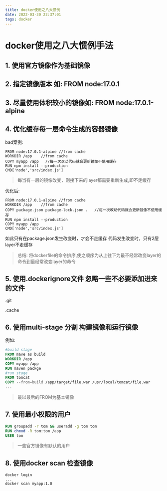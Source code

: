 ```yaml
---
title: docker使用之八大惯例
date: 2022-03-30 22:37:01
tags: docker
---
```


# docker使用之八大惯例手法

## 1. 使用官方镜像作为基础镜像

## 2. 指定镜像版本 如: FROM node:17.0.1

## 3. 尽量使用体积较小的镜像如: FROM node:17.0.1-alpine

## 4. 优化缓存每一层命令生成的容器镜像
bad案例:
```
FROM node:17.0.1-alpine //from cache
WORKDIR /app    //from cache
COPY myapp /app   //每一次改动代码就会更新镜像不使用缓存
RUN npm install --production
CMD['node','src/index.js']
```
> 每当有一层的镜像改变，则接下来的layer都需要重新生成,即不走缓存

优化后:
```
FROM node:17.0.1-alpine //from cache
WORKDIR /app    //from cache
COPY package.json package-lock.json .   //每一次改动代码就会更新镜像不使用缓存
RUN npm install --production
COPY myapp /app
CMD['node','src/index.js']
```
如此只有在package.json发生改变时，才会不走缓存 代码发生改变时，只有2层layer不走缓存

> 总结: 将dockerfile的命令排序,使之顺序为从上往下为最不经常改变layer的命令到最经常改变layer的命令

## 5. 使用.dockerignore文件 忽略一些不必要添加进来的文件
.git 

.cache

## 6. 使用multi-stage 分割 构建镜像和运行镜像
例如:
```dockerfile
#build stage
FROM mave as build
WORKDIR /app
COPY myapp /app
RUN maven packge
#run stage
FROM tomcat
COPY --from=build /app/target/file.war /usr/local/tomcat/file.war
...
```
> 最以最后的FROM为基本镜像

## 7. 使用最小权限的用户
```dockerfile
RUN groupadd -r tom && useradd -g tom tom
RUN chmod -R tom:tom /app
USER tom
```
> 一些官方镜像有默认的用户

## 8. 使用docker scan 检查镜像
```shell
docker login
...
docker scan myapp:1.0
```